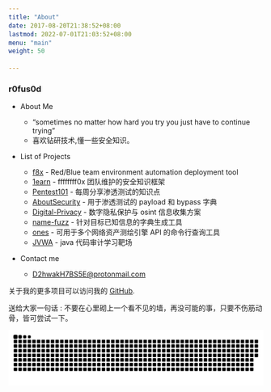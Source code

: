 ```yaml
---
title: "About"
date: 2017-08-20T21:38:52+08:00
lastmod: 2022-07-01T21:03:52+08:00
menu: "main"
weight: 50

---
```


### r0fus0d

- About Me
  - “sometimes no matter how hard you try you just have to continue trying”
  - 喜欢钻研技术,懂一些安全知识。

- List of Projects
  - [f8x](https://github.com/ffffffff0x/f8x) - Red/Blue team environment automation deployment tool
  - [1earn](https://github.com/No-Github/1earn) - ffffffff0x 团队维护的安全知识框架
  - [Pentest101](https://github.com/ffffffff0x/Pentest101) - 每周分享渗透测试的知识点
  - [AboutSecurity](https://github.com/ffffffff0x/AboutSecurity) - 用于渗透测试的 payload 和 bypass 字典
  - [Digital-Privacy](https://github.com/ffffffff0x/Digital-Privacy) - 数字隐私保护与 osint 信息收集方案
  - [name-fuzz](https://github.com/ffffffff0x/name-fuzz) - 针对目标已知信息的字典生成工具
  - [ones](https://github.com/ffffffff0x/ones) - 可用于多个网络资产测绘引擎 API 的命令行查询工具
  - [JVWA](https://github.com/ffffffff0x/JVWA) - java 代码审计学习靶场

- Contact me
  - D2hwakH7BS5E@protonmail.com

关于我的更多项目可以访问我的 [GitHub](https://github.com/No-Github).

送给大家一句话 : 不要在心里砌上一个看不见的墙，再没可能的事，只要不伤筋动骨，皆可尝试一下。

![github contribution grid snake animation](https://raw.githubusercontent.com/No-Github/No-Github/output/github-contribution-grid-snake.svg)
